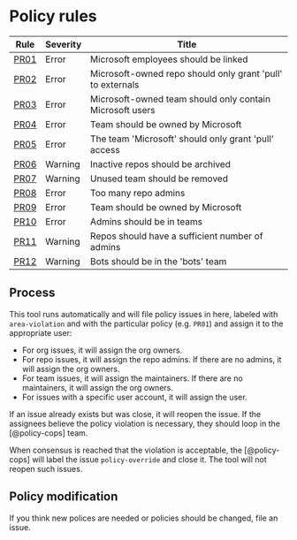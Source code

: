 # Policy rules

Rule            | Severity | Title
----------------|----------|------------------------------------------------
[PR01](PR01.md) | Error    | Microsoft employees should be linked
[PR02](PR02.md) | Error    | Microsoft-owned repo should only grant 'pull' to externals
[PR03](PR03.md) | Error    | Microsoft-owned team should only contain Microsoft users
[PR04](PR04.md) | Error    | Team should be owned by Microsoft
[PR05](PR05.md) | Error    | The team 'Microsoft' should only grant 'pull' access
[PR06](PR06.md) | Warning  | Inactive repos should be archived
[PR07](PR07.md) | Warning  | Unused team should be removed
[PR08](PR08.md) | Error    | Too many repo admins
[PR09](PR09.md) | Error    | Team should be owned by Microsoft
[PR10](PR10.md) | Error    | Admins should be in teams
[PR11](PR11.md) | Warning  | Repos should have a sufficient number of admins
[PR12](PR12.md) | Warning  | Bots should be in the 'bots' team

## Process

This tool runs automatically and will file policy issues in here, labeled with
`area-violation` and with the particular policy (e.g. `PR01`) and assign it to
the appropriate user:

* For org issues, it will assign the org owners.
* For repo issues, it will assign the repo admins. If there are no admins, it
  will assign the org owners.
* For team issues, it will assign the maintainers. If there are no maintainers,
  it will assign the org owners.
* For issues with a specific user account, it will assign the user.

If an issue already exists but was close, it will reopen the issue. If the
assignees believe the policy violation is necessary, they should loop in the
[@policy-cops] team.

When consensus is reached that the violation is acceptable, the [@policy-cops]
will label the issue `policy-override` and close it. The tool will not reopen
such issues.

## Policy modification

If you think new polices are needed or policies should be changed, file an
issue.
